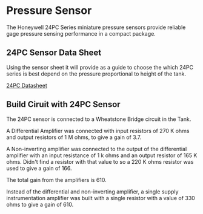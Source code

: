 # Pressure Sensor

The Honeywell 24PC Series miniature pressure sensors provide reliable gage pressure sensing performance in a compact package.

## 24PC Sensor Data Sheet

Using the sensor sheet it will provide as a guide to choose the which 24PC series is best depend on the pressure proportional to height of the tank.

[24PC Datasheet](./24PC.md)

## Build Ciruit with 24PC Sensor

The 24PC sensor is connected to a Wheatstone Bridge circuit in the Tank.

A Differential Amplifier was connected with input resistors of 270 K ohms and output resistors of 1 M ohms, to give a gain of 3.7.

A Non-inverting amplifier was connected to the output of the differential amplifier with an input resistance of 1 k ohms and an output resistor of 165 K ohms. Didn't find a resistor with that value to so a 220 K ohms resistor was used to give a gain of 166.

The total gain from the amplifiers is 610.

Instead of the differential and non-inverting amplifier, a single supply instrumentation amplifier was built with a single resistor with a value of 330 ohms to give a gain of 610.
